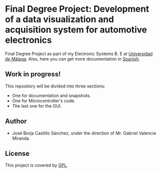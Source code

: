 # Final Degree Project: Development of a data visualization and acquisition system for automotive electronics

Final Degree Project as part of my Electronic Systems B. E at [Universidad de Málaga](https://www.uma.es/etsi-de-telecomunicacion/).
Also, here you can get more documentation in [Spanish](https://github.com/josborja7castillo/TFG-Final-Degree-Project/tree/Spanish).


## Work in progress!


This repository will be divided into three sections: 
- One for documentation and snapshots.
- One for Microcontroller's code.
- The last one for the GUI.

## Author
- José Borja Castillo Sánchez, under the direction of Mr. Gabriel Valencia Miranda.

## License
 This project is covered by [GPL](http://www.gnu.org/licenses/quick-guide-gplv3.html).
